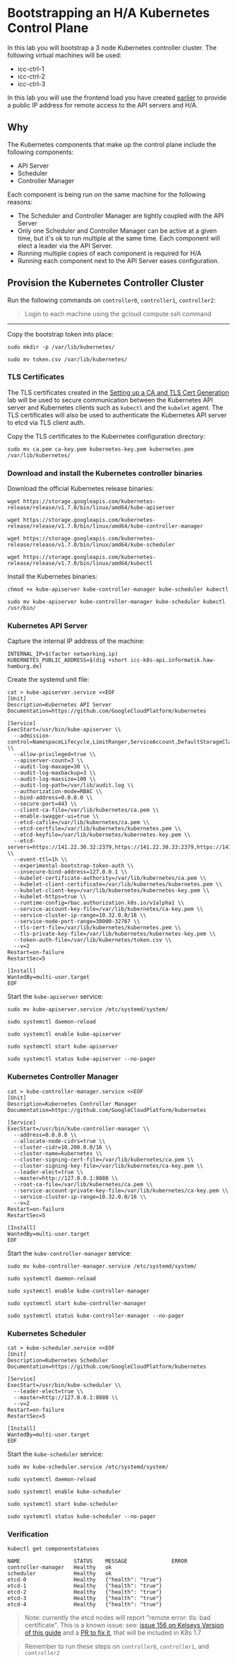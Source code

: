 # Bootstrapping an H/A Kubernetes Control Plane

In this lab you will bootstrap a 3 node Kubernetes controller cluster. The following virtual machines will be used:

* icc-ctrl-1
* icc-ctrl-2
* icc-ctrl-3

In this lab you will use the frontend load you have created [earlier](02.5-haproxy.md) to provide a public IP address for remote access to the API servers and H/A.

## Why

The Kubernetes components that make up the control plane include the following components:

* API Server
* Scheduler
* Controller Manager

Each component is being run on the same machine for the following reasons:

* The Scheduler and Controller Manager are tightly coupled with the API Server
* Only one Scheduler and Controller Manager can be active at a given time, but it's ok to run multiple at the same time. Each component will elect a leader via the API Server.
* Running multiple copies of each component is required for H/A
* Running each component next to the API Server eases configuration.

## Provision the Kubernetes Controller Cluster

Run the following commands on `controller0`, `controller1`, `controller2`:

> Login to each machine using the gcloud compute ssh command

---

Copy the bootstrap token into place:

```
sudo mkdir -p /var/lib/kubernetes/
```

```
sudo mv token.csv /var/lib/kubernetes/
```

### TLS Certificates

The TLS certificates created in the [Setting up a CA and TLS Cert Generation](02-certificate-authority.md) lab will be used to secure communication between the Kubernetes API server and Kubernetes clients such as `kubectl` and the `kubelet` agent. The TLS certificates will also be used to authenticate the Kubernetes API server to etcd via TLS client auth.

Copy the TLS certificates to the Kubernetes configuration directory:

```
sudo mv ca.pem ca-key.pem kubernetes-key.pem kubernetes.pem /var/lib/kubernetes/
```

### Download and install the Kubernetes controller binaries

Download the official Kubernetes release binaries:

```
wget https://storage.googleapis.com/kubernetes-release/release/v1.7.0/bin/linux/amd64/kube-apiserver
```

```
wget https://storage.googleapis.com/kubernetes-release/release/v1.7.0/bin/linux/amd64/kube-controller-manager
```

```
wget https://storage.googleapis.com/kubernetes-release/release/v1.7.0/bin/linux/amd64/kube-scheduler
```

```
wget https://storage.googleapis.com/kubernetes-release/release/v1.7.0/bin/linux/amd64/kubectl
```

Install the Kubernetes binaries:

```
chmod +x kube-apiserver kube-controller-manager kube-scheduler kubectl
```

```
sudo mv kube-apiserver kube-controller-manager kube-scheduler kubectl /usr/bin/
```

### Kubernetes API Server

Capture the internal IP address of the machine:

```
INTERNAL_IP=$(facter networking.ip)
KUBERNETES_PUBLIC_ADDRESS=$(dig +short icc-k8s-api.informatik.haw-hamburg.de)
```

Create the systemd unit file:

```
cat > kube-apiserver.service <<EOF
[Unit]
Description=Kubernetes API Server
Documentation=https://github.com/GoogleCloudPlatform/kubernetes

[Service]
ExecStart=/usr/bin/kube-apiserver \\
  --admission-control=NamespaceLifecycle,LimitRanger,ServiceAccount,DefaultStorageClass,ResourceQuota \\
  --allow-privileged=true \\
  --apiserver-count=3 \\
  --audit-log-maxage=30 \\
  --audit-log-maxbackup=3 \\
  --audit-log-maxsize=100 \\
  --audit-log-path=/var/lib/audit.log \\
  --authorization-mode=RBAC \\
  --bind-address=0.0.0.0 \\
  --secure-port=443 \\
  --client-ca-file=/var/lib/kubernetes/ca.pem \\
  --enable-swagger-ui=true \\
  --etcd-cafile=/var/lib/kubernetes/ca.pem \\
  --etcd-certfile=/var/lib/kubernetes/kubernetes.pem \\
  --etcd-keyfile=/var/lib/kubernetes/kubernetes-key.pem \\
  --etcd-servers=https://141.22.30.32:2379,https://141.22.30.33:2379,https://141.22.30.34:2379,https://141.22.30.35:2379,https://141.22.30.36:2379 \\
  --event-ttl=1h \\
  --experimental-bootstrap-token-auth \\
  --insecure-bind-address=127.0.0.1 \\
  --kubelet-certificate-authority=/var/lib/kubernetes/ca.pem \\
  --kubelet-client-certificate=/var/lib/kubernetes/kubernetes.pem \\
  --kubelet-client-key=/var/lib/kubernetes/kubernetes-key.pem \\
  --kubelet-https=true \\
  --runtime-config=rbac.authorization.k8s.io/v1alpha1 \\
  --service-account-key-file=/var/lib/kubernetes/ca-key.pem \\
  --service-cluster-ip-range=10.32.0.0/16 \\
  --service-node-port-range=30000-32767 \\
  --tls-cert-file=/var/lib/kubernetes/kubernetes.pem \\
  --tls-private-key-file=/var/lib/kubernetes/kubernetes-key.pem \\
  --token-auth-file=/var/lib/kubernetes/token.csv \\
  --v=2
Restart=on-failure
RestartSec=5

[Install]
WantedBy=multi-user.target
EOF
```

Start the `kube-apiserver` service:

```
sudo mv kube-apiserver.service /etc/systemd/system/
```

```
sudo systemctl daemon-reload
```

```
sudo systemctl enable kube-apiserver
```

```
sudo systemctl start kube-apiserver
```

```
sudo systemctl status kube-apiserver --no-pager
```

### Kubernetes Controller Manager

```
cat > kube-controller-manager.service <<EOF
[Unit]
Description=Kubernetes Controller Manager
Documentation=https://github.com/GoogleCloudPlatform/kubernetes

[Service]
ExecStart=/usr/bin/kube-controller-manager \\
  --address=0.0.0.0 \\
  --allocate-node-cidrs=true \\
  --cluster-cidr=10.200.0.0/16 \\
  --cluster-name=kubernetes \\
  --cluster-signing-cert-file=/var/lib/kubernetes/ca.pem \\
  --cluster-signing-key-file=/var/lib/kubernetes/ca-key.pem \\
  --leader-elect=true \\
  --master=http://127.0.0.1:8080 \\
  --root-ca-file=/var/lib/kubernetes/ca.pem \\
  --service-account-private-key-file=/var/lib/kubernetes/ca-key.pem \\
  --service-cluster-ip-range=10.32.0.0/16 \\
  --v=2
Restart=on-failure
RestartSec=5

[Install]
WantedBy=multi-user.target
EOF
```

Start the `kube-controller-manager` service:

```
sudo mv kube-controller-manager.service /etc/systemd/system/
```

```
sudo systemctl daemon-reload
```

```
sudo systemctl enable kube-controller-manager
```

```
sudo systemctl start kube-controller-manager
```

```
sudo systemctl status kube-controller-manager --no-pager
```

### Kubernetes Scheduler

```
cat > kube-scheduler.service <<EOF
[Unit]
Description=Kubernetes Scheduler
Documentation=https://github.com/GoogleCloudPlatform/kubernetes

[Service]
ExecStart=/usr/bin/kube-scheduler \\
  --leader-elect=true \\
  --master=http://127.0.0.1:8080 \\
  --v=2
Restart=on-failure
RestartSec=5

[Install]
WantedBy=multi-user.target
EOF
```

Start the `kube-scheduler` service:

```
sudo mv kube-scheduler.service /etc/systemd/system/
```

```
sudo systemctl daemon-reload
```

```
sudo systemctl enable kube-scheduler
```

```
sudo systemctl start kube-scheduler
```

```
sudo systemctl status kube-scheduler --no-pager
```

### Verification

```
kubectl get componentstatuses
```

```
NAME                 STATUS    MESSAGE              ERROR
controller-manager   Healthy   ok
scheduler            Healthy   ok
etcd-0               Healthy   {"health": "true"}
etcd-1               Healthy   {"health": "true"}
etcd-2               Healthy   {"health": "true"}
etcd-3               Healthy   {"health": "true"}
etcd-4               Healthy   {"health": "true"}
```

> Note: currently the etcd nodes will report "remote error: tls: bad certificate". This is a known issue:
> see: [issue 156 on Kelseys Version of this guide](https://github.com/kelseyhightower/kubernetes-the-hard-way/issues/156) and
> a [PR to fix it](https://github.com/kubernetes/kubernetes/pull/39716), that will be included in K8s 1.7

> Remember to run these steps on `controller0`, `controller1`, and `controller2`

